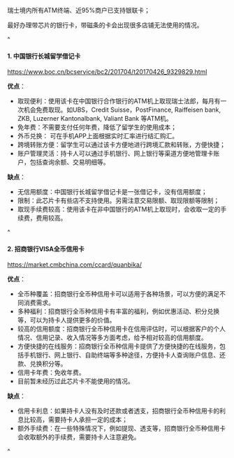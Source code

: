 瑞士境内所有ATM终端、近95%商户已支持银联卡；

最好办理带芯片的银行卡，带磁条的卡会出现很多店铺无法使用的情况。

^

#### **1. 中国银行长城留学借记卡**

<https://www.boc.cn/bcservice/bc2/201704/t20170426_9329829.html>

**优点**：

* 取现便利：使用该卡在中国银行合作银行的ATM机上取现瑞士法郎，每月有一次机会免费取现。如UBS，Credit Suisse，PostFinance, Raiffeisen bank, ZKB, Luzerner Kantonalbank, Valiant Bank 等ATM机。
* 免年费：不需要支付任何年费，降低了留学生的使用成本；
* 外币兑换： 可在手机APP上面根据实时汇率进行结汇购汇。
* 跨境转账方便：留学生可以通过该卡方便地进行跨境汇款和转账，方便快捷；
* 账户管理灵活：持卡人可以通过手机银行、网上银行等渠道方便地管理卡账户，包括查询余额、交易明细等。

**缺点**：

* 无信用额度：中国银行长城留学借记卡是一张借记卡，没有信用额度；
* 限制：此芯片卡有些店不支持使用。另需注意交易限额、取现限额等限制；
* 取现手续费较高：使用该卡在非中国银行的ATM机上取现时，会收取一定的手续费，费用较高。

^

#### **2. 招商银行VISA全币信用卡**

<https://market.cmbchina.com/ccard/quanbika/>

**优点**：

* 全币种覆盖：招商银行全币种信用卡可以适用于各种场景，可以方便的满足不同消费需求。
* 多种福利：招商银行全币种信用卡有丰富的福利，例如优惠活动、积分兑换等，可以为持卡人提供更多的价值。
* 较高的信用额度：招商银行全币种信用卡在信用评估时，可以根据客户的个人情况、信用记录、收入情况等多方面考虑，给予相对较高的信用额度。
* 方便快捷的在线服务：招商银行全币种信用卡提供了方便快捷的在线服务，包括手机银行、网上银行、自助终端等多种途径，方便持卡人查询账户信息、还款、兑换积分等。
* 信用卡年费：免收年费。
* 目前暂未经历过此芯片卡不能使用的情况。

**缺点**：

* 信用卡利息：如果持卡人没有及时还款或者透支，招商银行全币种信用卡的利息比较高，需要持卡人承担一定的成本；
* 额外手续费：在一些特殊情况下，例如提现、透支等，招商银行全币种信用卡会收取额外的手续费，需要持卡人注意避免。

^
